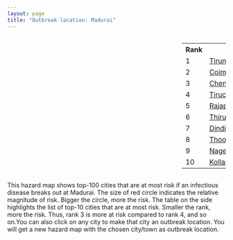 ```yaml
---
layout: page
title: "Outbreak location: Madurai"
---
```

<div style="width: 100%; overflow: auto;">
<div style="width: 75%; float: left;">
<div id="mapid">
<script src="https://buda-magenta.github.io/hazard_map/load_map.js"></script>

<script>
var marker_outbreak = L.marker([9.926115, 78.114098],{"autoPan": true}).addTo(map); marker_outbreak.bindTooltip("Madurai").openTooltip();

var circle_1 = L.circle([8.701220, 77.579269], {"pane": "markerPane", "color": "red", "fill": true, "fillOpacity": 0.2, "fillRule": "evenodd", "lineCap": "round", "lineJoin": "round", "opacity": 1.0, "radius": 63938, "stroke": true, "weight": 3}).addTo(map);
circle_1.bindTooltip("Tirunelveli<br>rank: 1<br>hazard index: 0.063938")
circle_1.bindPopup('<a href="https://buda-magenta.github.io/hazard_map/Tirunelveli">Tirunelveli</a>')

var circle_2 = L.circle([11.001812, 76.962843], {"pane": "markerPane", "color": "red", "fill": true, "fillOpacity": 0.2, "fillRule": "evenodd", "lineCap": "round", "lineJoin": "round", "opacity": 1.0, "radius": 44415, "stroke": true, "weight": 3}).addTo(map);
circle_2.bindTooltip("Coimbatore<br>rank: 2<br>hazard index: 0.044415")
circle_2.bindPopup('<a href="https://buda-magenta.github.io/hazard_map/Coimbatore">Coimbatore</a>')

var circle_3 = L.circle([13.083694, 80.270186], {"pane": "markerPane", "color": "red", "fill": true, "fillOpacity": 0.2, "fillRule": "evenodd", "lineCap": "round", "lineJoin": "round", "opacity": 1.0, "radius": 42195, "stroke": true, "weight": 3}).addTo(map);
circle_3.bindTooltip("Chennai<br>rank: 3<br>hazard index: 0.042196")
circle_3.bindPopup('<a href="https://buda-magenta.github.io/hazard_map/Chennai">Chennai</a>')

var circle_4 = L.circle([10.804973, 78.687030], {"pane": "markerPane", "color": "red", "fill": true, "fillOpacity": 0.2, "fillRule": "evenodd", "lineCap": "round", "lineJoin": "round", "opacity": 1.0, "radius": 37032, "stroke": true, "weight": 3}).addTo(map);
circle_4.bindTooltip("Tiruchirappalli<br>rank: 4<br>hazard index: 0.037033")
circle_4.bindPopup('<a href="https://buda-magenta.github.io/hazard_map/Tiruchirappalli">Tiruchirappalli</a>')

var circle_5 = L.circle([9.403158, 77.518264], {"pane": "markerPane", "color": "red", "fill": true, "fillOpacity": 0.2, "fillRule": "evenodd", "lineCap": "round", "lineJoin": "round", "opacity": 1.0, "radius": 33615, "stroke": true, "weight": 3}).addTo(map);
circle_5.bindTooltip("Rajapalayam<br>rank: 5<br>hazard index: 0.033616")
circle_5.bindPopup('<a href="https://buda-magenta.github.io/hazard_map/Rajapalayam">Rajapalayam</a>')

var circle_6 = L.circle([8.576971, 77.050125], {"pane": "markerPane", "color": "red", "fill": true, "fillOpacity": 0.2, "fillRule": "evenodd", "lineCap": "round", "lineJoin": "round", "opacity": 1.0, "radius": 30724, "stroke": true, "weight": 3}).addTo(map);
circle_6.bindTooltip("Thiruvananthapuram<br>rank: 6<br>hazard index: 0.030725")
circle_6.bindPopup('<a href="https://buda-magenta.github.io/hazard_map/Thiruvananthapuram">Thiruvananthapuram</a>')

var circle_7 = L.circle([10.330330, 78.067398], {"pane": "markerPane", "color": "red", "fill": true, "fillOpacity": 0.2, "fillRule": "evenodd", "lineCap": "round", "lineJoin": "round", "opacity": 1.0, "radius": 24569, "stroke": true, "weight": 3}).addTo(map);
circle_7.bindTooltip("Dindigul<br>rank: 7<br>hazard index: 0.024569")
circle_7.bindPopup('<a href="https://buda-magenta.github.io/hazard_map/Dindigul">Dindigul</a>')

var circle_8 = L.circle([8.805260, 78.145274], {"pane": "markerPane", "color": "red", "fill": true, "fillOpacity": 0.2, "fillRule": "evenodd", "lineCap": "round", "lineJoin": "round", "opacity": 1.0, "radius": 18614, "stroke": true, "weight": 3}).addTo(map);
circle_8.bindTooltip("Thoothukudi<br>rank: 8<br>hazard index: 0.018614")
circle_8.bindPopup('<a href="https://buda-magenta.github.io/hazard_map/Thoothukudi">Thoothukudi</a>')

var circle_9 = L.circle([8.188047, 77.429049], {"pane": "markerPane", "color": "red", "fill": true, "fillOpacity": 0.2, "fillRule": "evenodd", "lineCap": "round", "lineJoin": "round", "opacity": 1.0, "radius": 11545, "stroke": true, "weight": 3}).addTo(map);
circle_9.bindTooltip("Nagercoil<br>rank: 9<br>hazard index: 0.011546")
circle_9.bindPopup('<a href="https://buda-magenta.github.io/hazard_map/Nagercoil">Nagercoil</a>')

var circle_10 = L.circle([8.887951, 76.595501], {"pane": "markerPane", "color": "red", "fill": true, "fillOpacity": 0.2, "fillRule": "evenodd", "lineCap": "round", "lineJoin": "round", "opacity": 1.0, "radius": 6842, "stroke": true, "weight": 3}).addTo(map);
circle_10.bindTooltip("Kollam<br>rank: 10<br>hazard index: 0.006843")
circle_10.bindPopup('<a href="https://buda-magenta.github.io/hazard_map/Kollam">Kollam</a>')

var circle_11 = L.circle([11.101781, 77.345192], {"pane": "markerPane", "color": "red", "fill": true, "fillOpacity": 0.2, "fillRule": "evenodd", "lineCap": "round", "lineJoin": "round", "opacity": 1.0, "radius": 5334, "stroke": true, "weight": 3}).addTo(map);
circle_11.bindTooltip("Tiruppur<br>rank: 11<br>hazard index: 0.005335")
circle_11.bindPopup('<a href="https://buda-magenta.github.io/hazard_map/Tiruppur">Tiruppur</a>')

var circle_12 = L.circle([10.786027, 79.138150], {"pane": "markerPane", "color": "red", "fill": true, "fillOpacity": 0.2, "fillRule": "evenodd", "lineCap": "round", "lineJoin": "round", "opacity": 1.0, "radius": 5240, "stroke": true, "weight": 3}).addTo(map);
circle_12.bindTooltip("Thanjavur<br>rank: 12<br>hazard index: 0.005241")
circle_12.bindPopup('<a href="https://buda-magenta.github.io/hazard_map/Thanjavur">Thanjavur</a>')

var circle_13 = L.circle([11.369204, 77.676627], {"pane": "markerPane", "color": "red", "fill": true, "fillOpacity": 0.2, "fillRule": "evenodd", "lineCap": "round", "lineJoin": "round", "opacity": 1.0, "radius": 4355, "stroke": true, "weight": 3}).addTo(map);
circle_13.bindTooltip("Erode<br>rank: 13<br>hazard index: 0.004356")
circle_13.bindPopup('<a href="https://buda-magenta.github.io/hazard_map/Erode">Erode</a>')

var circle_14 = L.circle([11.664300, 78.146000], {"pane": "markerPane", "color": "red", "fill": true, "fillOpacity": 0.2, "fillRule": "evenodd", "lineCap": "round", "lineJoin": "round", "opacity": 1.0, "radius": 3988, "stroke": true, "weight": 3}).addTo(map);
circle_14.bindTooltip("Salem<br>rank: 14<br>hazard index: 0.003988")
circle_14.bindPopup('<a href="https://buda-magenta.github.io/hazard_map/Salem">Salem</a>')

var circle_15 = L.circle([12.979120, 77.591300], {"pane": "markerPane", "color": "red", "fill": true, "fillOpacity": 0.2, "fillRule": "evenodd", "lineCap": "round", "lineJoin": "round", "opacity": 1.0, "radius": 3554, "stroke": true, "weight": 3}).addTo(map);
circle_15.bindTooltip("Bangalore<br>rank: 15<br>hazard index: 0.003555")
circle_15.bindPopup('<a href="https://buda-magenta.github.io/hazard_map/Bangalore">Bangalore</a>')

var circle_16 = L.circle([28.651718, 77.221939], {"pane": "markerPane", "color": "red", "fill": true, "fillOpacity": 0.2, "fillRule": "evenodd", "lineCap": "round", "lineJoin": "round", "opacity": 1.0, "radius": 3407, "stroke": true, "weight": 3}).addTo(map);
circle_16.bindTooltip("Delhi<br>rank: 16<br>hazard index: 0.003408")
circle_16.bindPopup('<a href="https://buda-magenta.github.io/hazard_map/Delhi">Delhi</a>')

var circle_17 = L.circle([19.075990, 72.877393], {"pane": "markerPane", "color": "red", "fill": true, "fillOpacity": 0.2, "fillRule": "evenodd", "lineCap": "round", "lineJoin": "round", "opacity": 1.0, "radius": 3402, "stroke": true, "weight": 3}).addTo(map);
circle_17.bindTooltip("Mumbai<br>rank: 17<br>hazard index: 0.003402")
circle_17.bindPopup('<a href="https://buda-magenta.github.io/hazard_map/Mumbai">Mumbai</a>')

var circle_18 = L.circle([9.500665, 76.412414], {"pane": "markerPane", "color": "red", "fill": true, "fillOpacity": 0.2, "fillRule": "evenodd", "lineCap": "round", "lineJoin": "round", "opacity": 1.0, "radius": 3164, "stroke": true, "weight": 3}).addTo(map);
circle_18.bindTooltip("Alappuzha<br>rank: 18<br>hazard index: 0.003164")
circle_18.bindPopup('<a href="https://buda-magenta.github.io/hazard_map/Alappuzha">Alappuzha</a>')

var circle_19 = L.circle([10.964555, 79.371730], {"pane": "markerPane", "color": "red", "fill": true, "fillOpacity": 0.2, "fillRule": "evenodd", "lineCap": "round", "lineJoin": "round", "opacity": 1.0, "radius": 3119, "stroke": true, "weight": 3}).addTo(map);
circle_19.bindTooltip("Kumbakonam<br>rank: 19<br>hazard index: 0.003120")
circle_19.bindPopup('<a href="https://buda-magenta.github.io/hazard_map/Kumbakonam">Kumbakonam</a>')

var circle_20 = L.circle([10.787898, 76.474087], {"pane": "markerPane", "color": "red", "fill": true, "fillOpacity": 0.2, "fillRule": "evenodd", "lineCap": "round", "lineJoin": "round", "opacity": 1.0, "radius": 3083, "stroke": true, "weight": 3}).addTo(map);
circle_20.bindTooltip("Palakkad<br>rank: 20<br>hazard index: 0.003084")
circle_20.bindPopup('<a href="https://buda-magenta.github.io/hazard_map/Palakkad">Palakkad</a>')

var circle_21 = L.circle([17.388786, 78.461065], {"pane": "markerPane", "color": "red", "fill": true, "fillOpacity": 0.2, "fillRule": "evenodd", "lineCap": "round", "lineJoin": "round", "opacity": 1.0, "radius": 2874, "stroke": true, "weight": 3}).addTo(map);
circle_21.bindTooltip("Hyderabad<br>rank: 21<br>hazard index: 0.002874")
circle_21.bindPopup('<a href="https://buda-magenta.github.io/hazard_map/Hyderabad">Hyderabad</a>')

var circle_22 = L.circle([10.500000, 78.833333], {"pane": "markerPane", "color": "red", "fill": true, "fillOpacity": 0.2, "fillRule": "evenodd", "lineCap": "round", "lineJoin": "round", "opacity": 1.0, "radius": 2028, "stroke": true, "weight": 3}).addTo(map);
circle_22.bindTooltip("Pudukkottai<br>rank: 22<br>hazard index: 0.002028")
circle_22.bindPopup('<a href="https://buda-magenta.github.io/hazard_map/Pudukkottai">Pudukkottai</a>')

var circle_23 = L.circle([10.525626, 76.213254], {"pane": "markerPane", "color": "red", "fill": true, "fillOpacity": 0.2, "fillRule": "evenodd", "lineCap": "round", "lineJoin": "round", "opacity": 1.0, "radius": 1874, "stroke": true, "weight": 3}).addTo(map);
circle_23.bindTooltip("Thrissur<br>rank: 23<br>hazard index: 0.001875")
circle_23.bindPopup('<a href="https://buda-magenta.github.io/hazard_map/Thrissur">Thrissur</a>')

var circle_24 = L.circle([10.044512, 78.743363], {"pane": "markerPane", "color": "red", "fill": true, "fillOpacity": 0.2, "fillRule": "evenodd", "lineCap": "round", "lineJoin": "round", "opacity": 1.0, "radius": 1697, "stroke": true, "weight": 3}).addTo(map);
circle_24.bindTooltip("Karaikkudi<br>rank: 24<br>hazard index: 0.001697")
circle_24.bindPopup('<a href="https://buda-magenta.github.io/hazard_map/Karaikkudi">Karaikkudi</a>')

var circle_25 = L.circle([10.346837, 78.654771], {"pane": "markerPane", "color": "red", "fill": true, "fillOpacity": 0.2, "fillRule": "evenodd", "lineCap": "round", "lineJoin": "round", "opacity": 1.0, "radius": 1460, "stroke": true, "weight": 3}).addTo(map);
circle_25.bindTooltip("Neiveli<br>rank: 25<br>hazard index: 0.001460")
circle_25.bindPopup('<a href="https://buda-magenta.github.io/hazard_map/Neiveli">Neiveli</a>')

var circle_26 = L.circle([11.258608, 75.778874], {"pane": "markerPane", "color": "red", "fill": true, "fillOpacity": 0.2, "fillRule": "evenodd", "lineCap": "round", "lineJoin": "round", "opacity": 1.0, "radius": 1182, "stroke": true, "weight": 3}).addTo(map);
circle_26.bindTooltip("Kozhikode<br>rank: 26<br>hazard index: 0.001182")
circle_26.bindPopup('<a href="https://buda-magenta.github.io/hazard_map/Kozhikode">Kozhikode</a>')

var circle_27 = L.circle([10.805628, 79.824660], {"pane": "markerPane", "color": "red", "fill": true, "fillOpacity": 0.2, "fillRule": "evenodd", "lineCap": "round", "lineJoin": "round", "opacity": 1.0, "radius": 1132, "stroke": true, "weight": 3}).addTo(map);
circle_27.bindTooltip("Nagapattinam<br>rank: 27<br>hazard index: 0.001132")
circle_27.bindPopup('<a href="https://buda-magenta.github.io/hazard_map/Nagapattinam">Nagapattinam</a>')

var circle_28 = L.circle([13.631637, 79.423171], {"pane": "markerPane", "color": "red", "fill": true, "fillOpacity": 0.2, "fillRule": "evenodd", "lineCap": "round", "lineJoin": "round", "opacity": 1.0, "radius": 904, "stroke": true, "weight": 3}).addTo(map);
circle_28.bindTooltip("Tirupati<br>rank: 28<br>hazard index: 0.000904")
circle_28.bindPopup('<a href="https://buda-magenta.github.io/hazard_map/Tirupati">Tirupati</a>')

var circle_29 = L.circle([25.531031, 78.652689], {"pane": "markerPane", "color": "red", "fill": true, "fillOpacity": 0.2, "fillRule": "evenodd", "lineCap": "round", "lineJoin": "round", "opacity": 1.0, "radius": 858, "stroke": true, "weight": 3}).addTo(map);
circle_29.bindTooltip("Jhansi<br>rank: 29<br>hazard index: 0.000859")
circle_29.bindPopup('<a href="https://buda-magenta.github.io/hazard_map/Jhansi">Jhansi</a>')

var circle_30 = L.circle([9.931308, 76.267414], {"pane": "markerPane", "color": "red", "fill": true, "fillOpacity": 0.2, "fillRule": "evenodd", "lineCap": "round", "lineJoin": "round", "opacity": 1.0, "radius": 803, "stroke": true, "weight": 3}).addTo(map);
circle_30.bindTooltip("Kochi<br>rank: 30<br>hazard index: 0.000803")
circle_30.bindPopup('<a href="https://buda-magenta.github.io/hazard_map/Kochi">Kochi</a>')

var circle_31 = L.circle([13.125476, 80.094090], {"pane": "markerPane", "color": "red", "fill": true, "fillOpacity": 0.2, "fillRule": "evenodd", "lineCap": "round", "lineJoin": "round", "opacity": 1.0, "radius": 602, "stroke": true, "weight": 3}).addTo(map);
circle_31.bindTooltip("Avadi<br>rank: 31<br>hazard index: 0.000603")
circle_31.bindPopup('<a href="https://buda-magenta.github.io/hazard_map/Avadi">Avadi</a>')

var circle_32 = L.circle([13.156387, 80.300528], {"pane": "markerPane", "color": "red", "fill": true, "fillOpacity": 0.2, "fillRule": "evenodd", "lineCap": "round", "lineJoin": "round", "opacity": 1.0, "radius": 574, "stroke": true, "weight": 3}).addTo(map);
circle_32.bindTooltip("Tiruvottiyur<br>rank: 32<br>hazard index: 0.000575")
circle_32.bindPopup('<a href="https://buda-magenta.github.io/hazard_map/Tiruvottiyur">Tiruvottiyur</a>')

var circle_33 = L.circle([21.149813, 79.082056], {"pane": "markerPane", "color": "red", "fill": true, "fillOpacity": 0.2, "fillRule": "evenodd", "lineCap": "round", "lineJoin": "round", "opacity": 1.0, "radius": 448, "stroke": true, "weight": 3}).addTo(map);
circle_33.bindTooltip("Nagpur<br>rank: 33<br>hazard index: 0.000449")
circle_33.bindPopup('<a href="https://buda-magenta.github.io/hazard_map/Nagpur">Nagpur</a>')

var circle_34 = L.circle([11.715950, 79.767053], {"pane": "markerPane", "color": "red", "fill": true, "fillOpacity": 0.2, "fillRule": "evenodd", "lineCap": "round", "lineJoin": "round", "opacity": 1.0, "radius": 429, "stroke": true, "weight": 3}).addTo(map);
circle_34.bindTooltip("Cuddalore Port<br>rank: 34<br>hazard index: 0.000429")
circle_34.bindPopup('<a href="https://buda-magenta.github.io/hazard_map/Cuddalore_Port">Cuddalore Port</a>')

var circle_35 = L.circle([22.541418, 88.357691], {"pane": "markerPane", "color": "red", "fill": true, "fillOpacity": 0.2, "fillRule": "evenodd", "lineCap": "round", "lineJoin": "round", "opacity": 1.0, "radius": 416, "stroke": true, "weight": 3}).addTo(map);
circle_35.bindTooltip("Kolkata<br>rank: 35<br>hazard index: 0.000416")
circle_35.bindPopup('<a href="https://buda-magenta.github.io/hazard_map/Kolkata">Kolkata</a>')

var circle_36 = L.circle([12.869810, 74.843008], {"pane": "markerPane", "color": "red", "fill": true, "fillOpacity": 0.2, "fillRule": "evenodd", "lineCap": "round", "lineJoin": "round", "opacity": 1.0, "radius": 405, "stroke": true, "weight": 3}).addTo(map);
circle_36.bindTooltip("Mangalore<br>rank: 36<br>hazard index: 0.000405")
circle_36.bindPopup('<a href="https://buda-magenta.github.io/hazard_map/Mangalore">Mangalore</a>')

var circle_37 = L.circle([12.929903, 80.111823], {"pane": "markerPane", "color": "red", "fill": true, "fillOpacity": 0.2, "fillRule": "evenodd", "lineCap": "round", "lineJoin": "round", "opacity": 1.0, "radius": 368, "stroke": true, "weight": 3}).addTo(map);
circle_37.bindTooltip("Tambaram<br>rank: 37<br>hazard index: 0.000368")
circle_37.bindPopup('<a href="https://buda-magenta.github.io/hazard_map/Tambaram">Tambaram</a>')

var circle_38 = L.circle([23.258486, 77.401989], {"pane": "markerPane", "color": "red", "fill": true, "fillOpacity": 0.2, "fillRule": "evenodd", "lineCap": "round", "lineJoin": "round", "opacity": 1.0, "radius": 335, "stroke": true, "weight": 3}).addTo(map);
circle_38.bindTooltip("Bhopal<br>rank: 38<br>hazard index: 0.000335")
circle_38.bindPopup('<a href="https://buda-magenta.github.io/hazard_map/Bhopal">Bhopal</a>')

var circle_39 = L.circle([14.449372, 79.987376], {"pane": "markerPane", "color": "red", "fill": true, "fillOpacity": 0.2, "fillRule": "evenodd", "lineCap": "round", "lineJoin": "round", "opacity": 1.0, "radius": 327, "stroke": true, "weight": 3}).addTo(map);
circle_39.bindTooltip("Nellore<br>rank: 39<br>hazard index: 0.000327")
circle_39.bindPopup('<a href="https://buda-magenta.github.io/hazard_map/Nellore">Nellore</a>')

var circle_40 = L.circle([16.508759, 80.618510], {"pane": "markerPane", "color": "red", "fill": true, "fillOpacity": 0.2, "fillRule": "evenodd", "lineCap": "round", "lineJoin": "round", "opacity": 1.0, "radius": 307, "stroke": true, "weight": 3}).addTo(map);
circle_40.bindTooltip("Vijayawada<br>rank: 40<br>hazard index: 0.000308")
circle_40.bindPopup('<a href="https://buda-magenta.github.io/hazard_map/Vijayawada">Vijayawada</a>')

var circle_41 = L.circle([12.794811, 79.000641], {"pane": "markerPane", "color": "red", "fill": true, "fillOpacity": 0.2, "fillRule": "evenodd", "lineCap": "round", "lineJoin": "round", "opacity": 1.0, "radius": 304, "stroke": true, "weight": 3}).addTo(map);
circle_41.bindTooltip("Vellore<br>rank: 41<br>hazard index: 0.000305")
circle_41.bindPopup('<a href="https://buda-magenta.github.io/hazard_map/Vellore">Vellore</a>')

var circle_42 = L.circle([18.521428, 73.854454], {"pane": "markerPane", "color": "red", "fill": true, "fillOpacity": 0.2, "fillRule": "evenodd", "lineCap": "round", "lineJoin": "round", "opacity": 1.0, "radius": 303, "stroke": true, "weight": 3}).addTo(map);
circle_42.bindTooltip("Pune<br>rank: 42<br>hazard index: 0.000303")
circle_42.bindPopup('<a href="https://buda-magenta.github.io/hazard_map/Pune">Pune</a>')

var circle_43 = L.circle([23.021624, 72.579707], {"pane": "markerPane", "color": "red", "fill": true, "fillOpacity": 0.2, "fillRule": "evenodd", "lineCap": "round", "lineJoin": "round", "opacity": 1.0, "radius": 275, "stroke": true, "weight": 3}).addTo(map);
circle_43.bindTooltip("Ahmedabad<br>rank: 43<br>hazard index: 0.000275")
circle_43.bindPopup('<a href="https://buda-magenta.github.io/hazard_map/Ahmedabad">Ahmedabad</a>')

var circle_44 = L.circle([12.989816, 80.100987], {"pane": "markerPane", "color": "red", "fill": true, "fillOpacity": 0.2, "fillRule": "evenodd", "lineCap": "round", "lineJoin": "round", "opacity": 1.0, "radius": 253, "stroke": true, "weight": 3}).addTo(map);
circle_44.bindTooltip("Pallavaram<br>rank: 44<br>hazard index: 0.000254")
circle_44.bindPopup('<a href="https://buda-magenta.github.io/hazard_map/Pallavaram">Pallavaram</a>')

var circle_45 = L.circle([12.227213, 79.070156], {"pane": "markerPane", "color": "red", "fill": true, "fillOpacity": 0.2, "fillRule": "evenodd", "lineCap": "round", "lineJoin": "round", "opacity": 1.0, "radius": 237, "stroke": true, "weight": 3}).addTo(map);
circle_45.bindTooltip("Tiruvannamalai<br>rank: 45<br>hazard index: 0.000237")
circle_45.bindPopup('<a href="https://buda-magenta.github.io/hazard_map/Tiruvannamalai">Tiruvannamalai</a>')

var circle_46 = L.circle([10.915649, 79.806949], {"pane": "markerPane", "color": "red", "fill": true, "fillOpacity": 0.2, "fillRule": "evenodd", "lineCap": "round", "lineJoin": "round", "opacity": 1.0, "radius": 226, "stroke": true, "weight": 3}).addTo(map);
circle_46.bindTooltip("Pondicherry<br>rank: 46<br>hazard index: 0.000226")
circle_46.bindPopup('<a href="https://buda-magenta.github.io/hazard_map/Pondicherry">Pondicherry</a>')

var circle_47 = L.circle([21.170200, 72.831100], {"pane": "markerPane", "color": "red", "fill": true, "fillOpacity": 0.2, "fillRule": "evenodd", "lineCap": "round", "lineJoin": "round", "opacity": 1.0, "radius": 220, "stroke": true, "weight": 3}).addTo(map);
circle_47.bindTooltip("Surat<br>rank: 47<br>hazard index: 0.000221")
circle_47.bindPopup('<a href="https://buda-magenta.github.io/hazard_map/Surat">Surat</a>')

var circle_48 = L.circle([11.876225, 75.373804], {"pane": "markerPane", "color": "red", "fill": true, "fillOpacity": 0.2, "fillRule": "evenodd", "lineCap": "round", "lineJoin": "round", "opacity": 1.0, "radius": 215, "stroke": true, "weight": 3}).addTo(map);
circle_48.bindTooltip("Kannur<br>rank: 48<br>hazard index: 0.000216")
circle_48.bindPopup('<a href="https://buda-magenta.github.io/hazard_map/Kannur">Kannur</a>')

var circle_49 = L.circle([12.792907, 78.699917], {"pane": "markerPane", "color": "red", "fill": true, "fillOpacity": 0.2, "fillRule": "evenodd", "lineCap": "round", "lineJoin": "round", "opacity": 1.0, "radius": 195, "stroke": true, "weight": 3}).addTo(map);
circle_49.bindTooltip("Ambur<br>rank: 49<br>hazard index: 0.000195")
circle_49.bindPopup('<a href="https://buda-magenta.github.io/hazard_map/Ambur">Ambur</a>')

var circle_50 = L.circle([12.305183, 76.655361], {"pane": "markerPane", "color": "red", "fill": true, "fillOpacity": 0.2, "fillRule": "evenodd", "lineCap": "round", "lineJoin": "round", "opacity": 1.0, "radius": 192, "stroke": true, "weight": 3}).addTo(map);
circle_50.bindTooltip("Mysore<br>rank: 50<br>hazard index: 0.000192")
circle_50.bindPopup('<a href="https://buda-magenta.github.io/hazard_map/Mysore">Mysore</a>')

var circle_51 = L.circle([19.194329, 72.970178], {"pane": "markerPane", "color": "red", "fill": true, "fillOpacity": 0.2, "fillRule": "evenodd", "lineCap": "round", "lineJoin": "round", "opacity": 1.0, "radius": 190, "stroke": true, "weight": 3}).addTo(map);
circle_51.bindTooltip("Thane<br>rank: 51<br>hazard index: 0.000190")
circle_51.bindPopup('<a href="https://buda-magenta.github.io/hazard_map/Thane">Thane</a>')

var circle_52 = L.circle([17.723128, 83.301284], {"pane": "markerPane", "color": "red", "fill": true, "fillOpacity": 0.2, "fillRule": "evenodd", "lineCap": "round", "lineJoin": "round", "opacity": 1.0, "radius": 181, "stroke": true, "weight": 3}).addTo(map);
circle_52.bindTooltip("Visakhapatnam<br>rank: 52<br>hazard index: 0.000182")
circle_52.bindPopup('<a href="https://buda-magenta.github.io/hazard_map/Visakhapatnam">Visakhapatnam</a>')

var circle_53 = L.circle([11.664535, 92.739045], {"pane": "markerPane", "color": "red", "fill": true, "fillOpacity": 0.2, "fillRule": "evenodd", "lineCap": "round", "lineJoin": "round", "opacity": 1.0, "radius": 148, "stroke": true, "weight": 3}).addTo(map);
circle_53.bindTooltip("Port Blair<br>rank: 53<br>hazard index: 0.000149")
circle_53.bindPopup('<a href="https://buda-magenta.github.io/hazard_map/Port_Blair">Port Blair</a>')

var circle_54 = L.circle([27.175255, 78.009816], {"pane": "markerPane", "color": "red", "fill": true, "fillOpacity": 0.2, "fillRule": "evenodd", "lineCap": "round", "lineJoin": "round", "opacity": 1.0, "radius": 139, "stroke": true, "weight": 3}).addTo(map);
circle_54.bindTooltip("Agra<br>rank: 54<br>hazard index: 0.000140")
circle_54.bindPopup('<a href="https://buda-magenta.github.io/hazard_map/Agra">Agra</a>')

var circle_55 = L.circle([12.836393, 79.705330], {"pane": "markerPane", "color": "red", "fill": true, "fillOpacity": 0.2, "fillRule": "evenodd", "lineCap": "round", "lineJoin": "round", "opacity": 1.0, "radius": 134, "stroke": true, "weight": 3}).addTo(map);
circle_55.bindTooltip("Kanchipuram<br>rank: 55<br>hazard index: 0.000134")
circle_55.bindPopup('<a href="https://buda-magenta.github.io/hazard_map/Kanchipuram">Kanchipuram</a>')

var circle_56 = L.circle([26.915458, 75.818982], {"pane": "markerPane", "color": "red", "fill": true, "fillOpacity": 0.2, "fillRule": "evenodd", "lineCap": "round", "lineJoin": "round", "opacity": 1.0, "radius": 130, "stroke": true, "weight": 3}).addTo(map);
circle_56.bindTooltip("Jaipur<br>rank: 56<br>hazard index: 0.000131")
circle_56.bindPopup('<a href="https://buda-magenta.github.io/hazard_map/Jaipur">Jaipur</a>')

var circle_57 = L.circle([29.000653, 77.768229], {"pane": "markerPane", "color": "red", "fill": true, "fillOpacity": 0.2, "fillRule": "evenodd", "lineCap": "round", "lineJoin": "round", "opacity": 1.0, "radius": 113, "stroke": true, "weight": 3}).addTo(map);
circle_57.bindTooltip("Meerut<br>rank: 57<br>hazard index: 0.000114")
circle_57.bindPopup('<a href="https://buda-magenta.github.io/hazard_map/Meerut">Meerut</a>')

var circle_58 = L.circle([20.266777, 85.843559], {"pane": "markerPane", "color": "red", "fill": true, "fillOpacity": 0.2, "fillRule": "evenodd", "lineCap": "round", "lineJoin": "round", "opacity": 1.0, "radius": 110, "stroke": true, "weight": 3}).addTo(map);
circle_58.bindTooltip("Bhubaneswar<br>rank: 58<br>hazard index: 0.000110")
circle_58.bindPopup('<a href="https://buda-magenta.github.io/hazard_map/Bhubaneswar">Bhubaneswar</a>')

var circle_59 = L.circle([26.203725, 78.157363], {"pane": "markerPane", "color": "red", "fill": true, "fillOpacity": 0.2, "fillRule": "evenodd", "lineCap": "round", "lineJoin": "round", "opacity": 1.0, "radius": 91, "stroke": true, "weight": 3}).addTo(map);
circle_59.bindTooltip("Gwalior<br>rank: 59<br>hazard index: 0.000092")
circle_59.bindPopup('<a href="https://buda-magenta.github.io/hazard_map/Gwalior">Gwalior</a>')

var circle_60 = L.circle([13.340077, 77.100621], {"pane": "markerPane", "color": "red", "fill": true, "fillOpacity": 0.2, "fillRule": "evenodd", "lineCap": "round", "lineJoin": "round", "opacity": 1.0, "radius": 90, "stroke": true, "weight": 3}).addTo(map);
circle_60.bindTooltip("Tumkur<br>rank: 60<br>hazard index: 0.000091")
circle_60.bindPopup('<a href="https://buda-magenta.github.io/hazard_map/Tumkur">Tumkur</a>')

var circle_61 = L.circle([22.297314, 73.194257], {"pane": "markerPane", "color": "red", "fill": true, "fillOpacity": 0.2, "fillRule": "evenodd", "lineCap": "round", "lineJoin": "round", "opacity": 1.0, "radius": 82, "stroke": true, "weight": 3}).addTo(map);
circle_61.bindTooltip("Vadodara<br>rank: 61<br>hazard index: 0.000082")
circle_61.bindPopup('<a href="https://buda-magenta.github.io/hazard_map/Vadodara">Vadodara</a>')

var circle_62 = L.circle([13.160105, 79.155551], {"pane": "markerPane", "color": "red", "fill": true, "fillOpacity": 0.2, "fillRule": "evenodd", "lineCap": "round", "lineJoin": "round", "opacity": 1.0, "radius": 81, "stroke": true, "weight": 3}).addTo(map);
circle_62.bindTooltip("Chittoor<br>rank: 62<br>hazard index: 0.000081")
circle_62.bindPopup('<a href="https://buda-magenta.github.io/hazard_map/Chittoor">Chittoor</a>')

var circle_63 = L.circle([17.980609, 79.598212], {"pane": "markerPane", "color": "red", "fill": true, "fillOpacity": 0.2, "fillRule": "evenodd", "lineCap": "round", "lineJoin": "round", "opacity": 1.0, "radius": 80, "stroke": true, "weight": 3}).addTo(map);
circle_63.bindTooltip("Warangal<br>rank: 63<br>hazard index: 0.000080")
circle_63.bindPopup('<a href="https://buda-magenta.github.io/hazard_map/Warangal">Warangal</a>')

var circle_64 = L.circle([26.180598, 91.753943], {"pane": "markerPane", "color": "red", "fill": true, "fillOpacity": 0.2, "fillRule": "evenodd", "lineCap": "round", "lineJoin": "round", "opacity": 1.0, "radius": 78, "stroke": true, "weight": 3}).addTo(map);
circle_64.bindTooltip("Guwahati<br>rank: 64<br>hazard index: 0.000078")
circle_64.bindPopup('<a href="https://buda-magenta.github.io/hazard_map/Guwahati">Guwahati</a>')

var circle_65 = L.circle([15.830925, 78.042537], {"pane": "markerPane", "color": "red", "fill": true, "fillOpacity": 0.2, "fillRule": "evenodd", "lineCap": "round", "lineJoin": "round", "opacity": 1.0, "radius": 75, "stroke": true, "weight": 3}).addTo(map);
circle_65.bindTooltip("Kurnool<br>rank: 65<br>hazard index: 0.000075")
circle_65.bindPopup('<a href="https://buda-magenta.github.io/hazard_map/Kurnool">Kurnool</a>')

var circle_66 = L.circle([16.291519, 80.454159], {"pane": "markerPane", "color": "red", "fill": true, "fillOpacity": 0.2, "fillRule": "evenodd", "lineCap": "round", "lineJoin": "round", "opacity": 1.0, "radius": 73, "stroke": true, "weight": 3}).addTo(map);
circle_66.bindTooltip("Guntur<br>rank: 66<br>hazard index: 0.000073")
circle_66.bindPopup('<a href="https://buda-magenta.github.io/hazard_map/Guntur">Guntur</a>')

var circle_67 = L.circle([17.849907, 75.276320], {"pane": "markerPane", "color": "red", "fill": true, "fillOpacity": 0.2, "fillRule": "evenodd", "lineCap": "round", "lineJoin": "round", "opacity": 1.0, "radius": 67, "stroke": true, "weight": 3}).addTo(map);
circle_67.bindTooltip("Solapur<br>rank: 67<br>hazard index: 0.000068")
circle_67.bindPopup('<a href="https://buda-magenta.github.io/hazard_map/Solapur">Solapur</a>')

var circle_68 = L.circle([15.398403, 73.812918], {"pane": "markerPane", "color": "red", "fill": true, "fillOpacity": 0.2, "fillRule": "evenodd", "lineCap": "round", "lineJoin": "round", "opacity": 1.0, "radius": 67, "stroke": true, "weight": 3}).addTo(map);
circle_68.bindTooltip("Vasco Da Gama<br>rank: 68<br>hazard index: 0.000067")
circle_68.bindPopup('<a href="https://buda-magenta.github.io/hazard_map/Vasco_Da_Gama">Vasco Da Gama</a>')

var circle_69 = L.circle([26.460914, 80.321759], {"pane": "markerPane", "color": "red", "fill": true, "fillOpacity": 0.2, "fillRule": "evenodd", "lineCap": "round", "lineJoin": "round", "opacity": 1.0, "radius": 64, "stroke": true, "weight": 3}).addTo(map);
circle_69.bindTooltip("Kanpur<br>rank: 69<br>hazard index: 0.000065")
circle_69.bindPopup('<a href="https://buda-magenta.github.io/hazard_map/Kanpur">Kanpur</a>')

var circle_70 = L.circle([22.305199, 70.802833], {"pane": "markerPane", "color": "red", "fill": true, "fillOpacity": 0.2, "fillRule": "evenodd", "lineCap": "round", "lineJoin": "round", "opacity": 1.0, "radius": 63, "stroke": true, "weight": 3}).addTo(map);
circle_70.bindTooltip("Rajkot<br>rank: 70<br>hazard index: 0.000064")
circle_70.bindPopup('<a href="https://buda-magenta.github.io/hazard_map/Rajkot">Rajkot</a>')

var circle_71 = L.circle([29.988077, 77.508130], {"pane": "markerPane", "color": "red", "fill": true, "fillOpacity": 0.2, "fillRule": "evenodd", "lineCap": "round", "lineJoin": "round", "opacity": 1.0, "radius": 61, "stroke": true, "weight": 3}).addTo(map);
circle_71.bindTooltip("Saharanpur<br>rank: 71<br>hazard index: 0.000061")
circle_71.bindPopup('<a href="https://buda-magenta.github.io/hazard_map/Saharanpur">Saharanpur</a>')

var circle_72 = L.circle([28.402979, 77.310384], {"pane": "markerPane", "color": "red", "fill": true, "fillOpacity": 0.2, "fillRule": "evenodd", "lineCap": "round", "lineJoin": "round", "opacity": 1.0, "radius": 59, "stroke": true, "weight": 3}).addTo(map);
circle_72.bindTooltip("Faridabad<br>rank: 72<br>hazard index: 0.000060")
circle_72.bindPopup('<a href="https://buda-magenta.github.io/hazard_map/Faridabad">Faridabad</a>')

var circle_73 = L.circle([30.325565, 78.043681], {"pane": "markerPane", "color": "red", "fill": true, "fillOpacity": 0.2, "fillRule": "evenodd", "lineCap": "round", "lineJoin": "round", "opacity": 1.0, "radius": 58, "stroke": true, "weight": 3}).addTo(map);
circle_73.bindTooltip("Dehradun<br>rank: 73<br>hazard index: 0.000059")
circle_73.bindPopup('<a href="https://buda-magenta.github.io/hazard_map/Dehradun">Dehradun</a>')

var circle_74 = L.circle([17.005045, 81.780473], {"pane": "markerPane", "color": "red", "fill": true, "fillOpacity": 0.2, "fillRule": "evenodd", "lineCap": "round", "lineJoin": "round", "opacity": 1.0, "radius": 57, "stroke": true, "weight": 3}).addTo(map);
circle_74.bindTooltip("Rajahmundry<br>rank: 74<br>hazard index: 0.000058")
circle_74.bindPopup('<a href="https://buda-magenta.github.io/hazard_map/Rajahmundry">Rajahmundry</a>')

var circle_75 = L.circle([15.507555, 80.060800], {"pane": "markerPane", "color": "red", "fill": true, "fillOpacity": 0.2, "fillRule": "evenodd", "lineCap": "round", "lineJoin": "round", "opacity": 1.0, "radius": 49, "stroke": true, "weight": 3}).addTo(map);
circle_75.bindTooltip("Ongole<br>rank: 75<br>hazard index: 0.000049")
circle_75.bindPopup('<a href="https://buda-magenta.github.io/hazard_map/Ongole">Ongole</a>')

var circle_76 = L.circle([28.428262, 77.002700], {"pane": "markerPane", "color": "red", "fill": true, "fillOpacity": 0.2, "fillRule": "evenodd", "lineCap": "round", "lineJoin": "round", "opacity": 1.0, "radius": 48, "stroke": true, "weight": 3}).addTo(map);
circle_76.bindTooltip("Gurgaon<br>rank: 76<br>hazard index: 0.000048")
circle_76.bindPopup('<a href="https://buda-magenta.github.io/hazard_map/Gurgaon">Gurgaon</a>')

var circle_77 = L.circle([26.055318, 82.993139], {"pane": "markerPane", "color": "red", "fill": true, "fillOpacity": 0.2, "fillRule": "evenodd", "lineCap": "round", "lineJoin": "round", "opacity": 1.0, "radius": 48, "stroke": true, "weight": 3}).addTo(map);
circle_77.bindTooltip("Nizamabad<br>rank: 77<br>hazard index: 0.000048")
circle_77.bindPopup('<a href="https://buda-magenta.github.io/hazard_map/Nizamabad">Nizamabad</a>')

var circle_78 = L.circle([18.627929, 73.800983], {"pane": "markerPane", "color": "red", "fill": true, "fillOpacity": 0.2, "fillRule": "evenodd", "lineCap": "round", "lineJoin": "round", "opacity": 1.0, "radius": 47, "stroke": true, "weight": 3}).addTo(map);
circle_78.bindTooltip("Pimpri Chinchwad<br>rank: 78<br>hazard index: 0.000048")
circle_78.bindPopup('<a href="https://buda-magenta.github.io/hazard_map/Pimpri_Chinchwad">Pimpri Chinchwad</a>')

var circle_79 = L.circle([20.011247, 73.790236], {"pane": "markerPane", "color": "red", "fill": true, "fillOpacity": 0.2, "fillRule": "evenodd", "lineCap": "round", "lineJoin": "round", "opacity": 1.0, "radius": 46, "stroke": true, "weight": 3}).addTo(map);
circle_79.bindTooltip("Nashik<br>rank: 79<br>hazard index: 0.000047")
circle_79.bindPopup('<a href="https://buda-magenta.github.io/hazard_map/Nashik">Nashik</a>')

var circle_80 = L.circle([12.955100, 78.269900], {"pane": "markerPane", "color": "red", "fill": true, "fillOpacity": 0.2, "fillRule": "evenodd", "lineCap": "round", "lineJoin": "round", "opacity": 1.0, "radius": 45, "stroke": true, "weight": 3}).addTo(map);
circle_80.bindTooltip("Robertson Pet<br>rank: 80<br>hazard index: 0.000045")
circle_80.bindPopup('<a href="https://buda-magenta.github.io/hazard_map/Robertson_Pet">Robertson Pet</a>')

var circle_81 = L.circle([26.838100, 80.934600], {"pane": "markerPane", "color": "red", "fill": true, "fillOpacity": 0.2, "fillRule": "evenodd", "lineCap": "round", "lineJoin": "round", "opacity": 1.0, "radius": 44, "stroke": true, "weight": 3}).addTo(map);
circle_81.bindTooltip("Lucknow<br>rank: 81<br>hazard index: 0.000045")
circle_81.bindPopup('<a href="https://buda-magenta.github.io/hazard_map/Lucknow">Lucknow</a>')

var circle_82 = L.circle([25.196826, 76.000893], {"pane": "markerPane", "color": "red", "fill": true, "fillOpacity": 0.2, "fillRule": "evenodd", "lineCap": "round", "lineJoin": "round", "opacity": 1.0, "radius": 42, "stroke": true, "weight": 3}).addTo(map);
circle_82.bindTooltip("Kota<br>rank: 82<br>hazard index: 0.000043")
circle_82.bindPopup('<a href="https://buda-magenta.github.io/hazard_map/Kota">Kota</a>')

var circle_83 = L.circle([14.475294, 78.821686], {"pane": "markerPane", "color": "red", "fill": true, "fillOpacity": 0.2, "fillRule": "evenodd", "lineCap": "round", "lineJoin": "round", "opacity": 1.0, "radius": 42, "stroke": true, "weight": 3}).addTo(map);
circle_83.bindTooltip("Kadapa<br>rank: 83<br>hazard index: 0.000042")
circle_83.bindPopup('<a href="https://buda-magenta.github.io/hazard_map/Kadapa">Kadapa</a>')

var circle_84 = L.circle([19.439885, 72.880383], {"pane": "markerPane", "color": "red", "fill": true, "fillOpacity": 0.2, "fillRule": "evenodd", "lineCap": "round", "lineJoin": "round", "opacity": 1.0, "radius": 40, "stroke": true, "weight": 3}).addTo(map);
circle_84.bindTooltip("Vasai<br>rank: 84<br>hazard index: 0.000041")
circle_84.bindPopup('<a href="https://buda-magenta.github.io/hazard_map/Vasai">Vasai</a>')

var circle_85 = L.circle([16.743454, 77.992319], {"pane": "markerPane", "color": "red", "fill": true, "fillOpacity": 0.2, "fillRule": "evenodd", "lineCap": "round", "lineJoin": "round", "opacity": 1.0, "radius": 40, "stroke": true, "weight": 3}).addTo(map);
circle_85.bindTooltip("Mahbubnagar<br>rank: 85<br>hazard index: 0.000040")
circle_85.bindPopup('<a href="https://buda-magenta.github.io/hazard_map/Mahbubnagar">Mahbubnagar</a>')

var circle_86 = L.circle([28.901090, 76.580194], {"pane": "markerPane", "color": "red", "fill": true, "fillOpacity": 0.2, "fillRule": "evenodd", "lineCap": "round", "lineJoin": "round", "opacity": 1.0, "radius": 35, "stroke": true, "weight": 3}).addTo(map);
circle_86.bindTooltip("Rohtak<br>rank: 86<br>hazard index: 0.000035")
circle_86.bindPopup('<a href="https://buda-magenta.github.io/hazard_map/Rohtak">Rohtak</a>')

var circle_87 = L.circle([18.761516, 79.478785], {"pane": "markerPane", "color": "red", "fill": true, "fillOpacity": 0.2, "fillRule": "evenodd", "lineCap": "round", "lineJoin": "round", "opacity": 1.0, "radius": 34, "stroke": true, "weight": 3}).addTo(map);
circle_87.bindTooltip("Ramagundam<br>rank: 87<br>hazard index: 0.000035")
circle_87.bindPopup('<a href="https://buda-magenta.github.io/hazard_map/Ramagundam">Ramagundam</a>')

var circle_88 = L.circle([29.448006, 77.740685], {"pane": "markerPane", "color": "red", "fill": true, "fillOpacity": 0.2, "fillRule": "evenodd", "lineCap": "round", "lineJoin": "round", "opacity": 1.0, "radius": 34, "stroke": true, "weight": 3}).addTo(map);
circle_88.bindTooltip("Muzaffarnagar<br>rank: 88<br>hazard index: 0.000034")
circle_88.bindPopup('<a href="https://buda-magenta.github.io/hazard_map/Muzaffarnagar">Muzaffarnagar</a>')

var circle_89 = L.circle([16.237773, 80.646422], {"pane": "markerPane", "color": "red", "fill": true, "fillOpacity": 0.2, "fillRule": "evenodd", "lineCap": "round", "lineJoin": "round", "opacity": 1.0, "radius": 33, "stroke": true, "weight": 3}).addTo(map);
circle_89.bindTooltip("Tenali<br>rank: 89<br>hazard index: 0.000033")
circle_89.bindPopup('<a href="https://buda-magenta.github.io/hazard_map/Tenali">Tenali</a>')

var circle_90 = L.circle([12.523889, 76.896196], {"pane": "markerPane", "color": "red", "fill": true, "fillOpacity": 0.2, "fillRule": "evenodd", "lineCap": "round", "lineJoin": "round", "opacity": 1.0, "radius": 33, "stroke": true, "weight": 3}).addTo(map);
circle_90.bindTooltip("Mandya<br>rank: 90<br>hazard index: 0.000033")
circle_90.bindPopup('<a href="https://buda-magenta.github.io/hazard_map/Mandya">Mandya</a>')

var circle_91 = L.circle([14.654623, 77.556260], {"pane": "markerPane", "color": "red", "fill": true, "fillOpacity": 0.2, "fillRule": "evenodd", "lineCap": "round", "lineJoin": "round", "opacity": 1.0, "radius": 32, "stroke": true, "weight": 3}).addTo(map);
circle_91.bindTooltip("Anantapur<br>rank: 91<br>hazard index: 0.000033")
circle_91.bindPopup('<a href="https://buda-magenta.github.io/hazard_map/Anantapur">Anantapur</a>')

var circle_92 = L.circle([22.720362, 75.868200], {"pane": "markerPane", "color": "red", "fill": true, "fillOpacity": 0.2, "fillRule": "evenodd", "lineCap": "round", "lineJoin": "round", "opacity": 1.0, "radius": 31, "stroke": true, "weight": 3}).addTo(map);
circle_92.bindTooltip("Indore<br>rank: 92<br>hazard index: 0.000031")
circle_92.bindPopup('<a href="https://buda-magenta.github.io/hazard_map/Indore">Indore</a>')

var circle_93 = L.circle([30.909016, 75.851601], {"pane": "markerPane", "color": "red", "fill": true, "fillOpacity": 0.2, "fillRule": "evenodd", "lineCap": "round", "lineJoin": "round", "opacity": 1.0, "radius": 30, "stroke": true, "weight": 3}).addTo(map);
circle_93.bindTooltip("Ludhiana<br>rank: 93<br>hazard index: 0.000031")
circle_93.bindPopup('<a href="https://buda-magenta.github.io/hazard_map/Ludhiana">Ludhiana</a>')

var circle_94 = L.circle([28.863842, 78.805778], {"pane": "markerPane", "color": "red", "fill": true, "fillOpacity": 0.2, "fillRule": "evenodd", "lineCap": "round", "lineJoin": "round", "opacity": 1.0, "radius": 30, "stroke": true, "weight": 3}).addTo(map);
circle_94.bindTooltip("Moradabad<br>rank: 94<br>hazard index: 0.000031")
circle_94.bindPopup('<a href="https://buda-magenta.github.io/hazard_map/Moradabad">Moradabad</a>')

var circle_95 = L.circle([12.732884, 77.830948], {"pane": "markerPane", "color": "red", "fill": true, "fillOpacity": 0.2, "fillRule": "evenodd", "lineCap": "round", "lineJoin": "round", "opacity": 1.0, "radius": 30, "stroke": true, "weight": 3}).addTo(map);
circle_95.bindTooltip("Hosur<br>rank: 95<br>hazard index: 0.000030")
circle_95.bindPopup('<a href="https://buda-magenta.github.io/hazard_map/Hosur">Hosur</a>')

var circle_96 = L.circle([17.910400, 77.519900], {"pane": "markerPane", "color": "red", "fill": true, "fillOpacity": 0.2, "fillRule": "evenodd", "lineCap": "round", "lineJoin": "round", "opacity": 1.0, "radius": 28, "stroke": true, "weight": 3}).addTo(map);
circle_96.bindTooltip("Bidar<br>rank: 96<br>hazard index: 0.000029")
circle_96.bindPopup('<a href="https://buda-magenta.github.io/hazard_map/Bidar">Bidar</a>')

var circle_97 = L.circle([28.015929, 73.317137], {"pane": "markerPane", "color": "red", "fill": true, "fillOpacity": 0.2, "fillRule": "evenodd", "lineCap": "round", "lineJoin": "round", "opacity": 1.0, "radius": 27, "stroke": true, "weight": 3}).addTo(map);
circle_97.bindTooltip("Bikaner<br>rank: 97<br>hazard index: 0.000028")
circle_97.bindPopup('<a href="https://buda-magenta.github.io/hazard_map/Bikaner">Bikaner</a>')

var circle_98 = L.circle([17.166667, 77.083333], {"pane": "markerPane", "color": "red", "fill": true, "fillOpacity": 0.2, "fillRule": "evenodd", "lineCap": "round", "lineJoin": "round", "opacity": 1.0, "radius": 26, "stroke": true, "weight": 3}).addTo(map);
circle_98.bindTooltip("Gulbarga<br>rank: 98<br>hazard index: 0.000027")
circle_98.bindPopup('<a href="https://buda-magenta.github.io/hazard_map/Gulbarga">Gulbarga</a>')

var circle_99 = L.circle([19.169335, 77.311013], {"pane": "markerPane", "color": "red", "fill": true, "fillOpacity": 0.2, "fillRule": "evenodd", "lineCap": "round", "lineJoin": "round", "opacity": 1.0, "radius": 26, "stroke": true, "weight": 3}).addTo(map);
circle_99.bindTooltip("Nanded Waghala<br>rank: 99<br>hazard index: 0.000027")
circle_99.bindPopup('<a href="https://buda-magenta.github.io/hazard_map/Nanded_Waghala">Nanded Waghala</a>')

var circle_100 = L.circle([22.473242, 70.055210], {"pane": "markerPane", "color": "red", "fill": true, "fillOpacity": 0.2, "fillRule": "evenodd", "lineCap": "round", "lineJoin": "round", "opacity": 1.0, "radius": 26, "stroke": true, "weight": 3}).addTo(map);
circle_100.bindTooltip("Jamnagar<br>rank: 100<br>hazard index: 0.000026")
circle_100.bindPopup('<a href="https://buda-magenta.github.io/hazard_map/Jamnagar">Jamnagar</a>')
</script>
</div>
</div>


<div style="width: 20%; float: right;">
<table>
<tr>
<th>Rank</th>
<th>City</th>
</tr>

<tr>
<td>1</td>
<td><a href="https://buda-magenta.github.io/hazard_map/Tirunelveli">Tirunelveli</a></td>
</tr>

<tr>
<td>2</td>
<td><a href="https://buda-magenta.github.io/hazard_map/Coimbatore">Coimbatore</a></td>
</tr>

<tr>
<td>3</td>
<td><a href="https://buda-magenta.github.io/hazard_map/Chennai">Chennai</a></td>
</tr>

<tr>
<td>4</td>
<td><a href="https://buda-magenta.github.io/hazard_map/Tiruchirappalli">Tiruchirappalli</a></td>
</tr>

<tr>
<td>5</td>
<td><a href="https://buda-magenta.github.io/hazard_map/Rajapalayam">Rajapalayam</a></td>
</tr>

<tr>
<td>6</td>
<td><a href="https://buda-magenta.github.io/hazard_map/Thiruvananthapuram">Thiruvananthapuram</a></td>
</tr>

<tr>
<td>7</td>
<td><a href="https://buda-magenta.github.io/hazard_map/Dindigul">Dindigul</a></td>
</tr>

<tr>
<td>8</td>
<td><a href="https://buda-magenta.github.io/hazard_map/Thoothukudi">Thoothukudi</a></td>
</tr>

<tr>
<td>9</td>
<td><a href="https://buda-magenta.github.io/hazard_map/Nagercoil">Nagercoil</a></td>
</tr>

<tr>
<td>10</td>
<td><a href="https://buda-magenta.github.io/hazard_map/Kollam">Kollam</a></td>
</tr>

</table>
</div>
</div>


<p align="left">This hazard map shows top-100 cities that are at most risk if an infectious disease breaks out at Madurai. The size of red circle indicates the relative magnitude of risk. Bigger the circle, more the risk. The table on the side highlights the list of top-10 cities that are at most risk. Smaller the rank, more the risk. Thus, rank 3 is more at risk compared to rank 4, and so on.You can also click on any city to make that city an outbreak location. You will get a new hazard map with the chosen city/town as outbreak location.
</p>